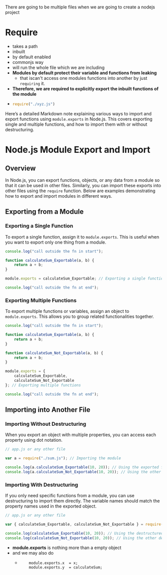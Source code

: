 # 
There are going to be multiple files when we are going to create a nodejs project

# Require 
- takes a path
- inbuilt
- by default enabled
- commonjs way
- will run the whole file which we are including
- **Modules by default protect their variable and functions from leaking**
  - that iscan't access one modules functions into another by just `requiring` it.
- **Therefore, we are required to explicitly export the inbuilt functions of the module**
-   ```js
    require("./xyz.js")
    ```
Here’s a detailed Markdown note explaining various ways to import and export functions using `module.exports` in Node.js. This covers exporting single and multiple functions, and how to import them with or without destructuring.


# Node.js Module Export and Import

## Overview

In Node.js, you can export functions, objects, or any data from a module so that it can be used in other files. Similarly, you can import these exports into other files using the `require` function. Below are examples demonstrating how to export and import modules in different ways.

## Exporting from a Module

### Exporting a Single Function

To export a single function, assign it to `module.exports`. This is useful when you want to export only one thing from a module.

```js
console.log("call outside the fn in start");

function calculateSum_Exportable(a, b) {
    return a + b;
}

module.exports = calculateSum_Exportable; // Exporting a single function

console.log("call outside the fn at end");
```

### Exporting Multiple Functions

To export multiple functions or variables, assign an object to `module.exports`. This allows you to group related functionalities together.

```js
console.log("call outside the fn in start");

function calculateSum_Exportable(a, b) {
    return a + b;
}

function calculateSum_Not_Exportable(a, b) {
    return a + b;
}

module.exports = {
    calculateSum_Exportable,
    calculateSum_Not_Exportable
}; // Exporting multiple functions

console.log("call outside the fn at end");
```

## Importing into Another File

### Importing Without Destructuring

When you export an object with multiple properties, you can access each property using dot notation.

```js
// app.js or any other file

var a = require("./sum.js"); // Importing the module

console.log(a.calculateSum_Exportable(10, 20)); // Using the exported function
console.log(a.calculateSum_Not_Exportable(10, 20)); // Using the other exported function
```

### Importing With Destructuring

If you only need specific functions from a module, you can use destructuring to import them directly. The variable names should match the property names used in the exported object.

```js
// app.js or any other file

var { calculateSum_Exportable, calculateSum_Not_Exportable } = require("./sum.js"); // Destructuring import

console.log(calculateSum_Exportable(10, 20)); // Using the destructured function
console.log(calculateSum_Not_Exportable(10, 20)); // Using the other destructured function
```


- **module.exports** is nothing more than a empty object 
- and we may also do 
  - ```
        module.exports.x  = x;
        module.exports.y  = calculateSum;
    ```